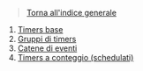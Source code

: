 >[Torna all'indice generale](index.md)
1. [Timers base](timerbase.md)
2. [Gruppi di timers](gruppitimers.md)
3. [Catene di eventi](catenetimers.md)
4. [Timers a conteggio (schedulati)](timersschedulati.md)
